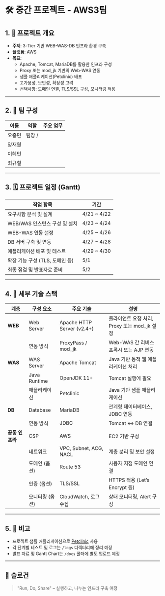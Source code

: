 # 🛠️ 중간 프로젝트 - AWS3팀

## 1. 🧭 프로젝트 개요

- **주제**: 3-Tier 기반 WEB-WAS-DB 인프라 환경 구축
- **플랫폼**: AWS
- **목표**:
  - Apache, Tomcat, MariaDB를 활용한 인프라 구성
  - Proxy 또는 mod_jk 기반의 Web-WAS 연동
  - 샘플 애플리케이션(Petclinic) 배포
  - 고가용성, 보안성, 확장성 고려
  - 선택사항: 도메인 연결, TLS/SSL 구성, 모니터링 적용

---

## 2. 👥 팀 구성

| 이름 | 역할 | 주요 업무 |
|------|------|-----------|
| 오종민 | 팀장 /  |
| 양재원 |  |
| 이혜민 |  |
| 최규철 |  |

---

## 3. 🗓️ 프로젝트 일정 (Gantt)

| 작업 항목 | 기간 |
|-----------|------|
| 요구사항 분석 및 설계 | 4/21 ~ 4/22 |
| WEB/WAS 인스턴스 구성 및 설치 | 4/23 ~ 4/24 |
| WEB-WAS 연동 설정 | 4/25 ~ 4/26 |
| DB 서버 구축 및 연동 | 4/27 ~ 4/28 |
| 애플리케이션 배포 및 테스트 | 4/29 ~ 4/30 |
| 확장 기능 구성 (TLS, 도메인 등) | 5/1 |
| 최종 점검 및 발표자료 준비 | 5/2 |

---

## 4. 🧰 세부 기술 스택

| 계층 | 구성 요소 | 주요 기술 | 설명 |
|------|-----------|------------|------|
| **WEB** | Web Server | Apache HTTP Server (v2.4+) | 클라이언트 요청 처리, Proxy 또는 mod_jk 설정 |
|  | 연동 방식 | ProxyPass / mod_jk | Web-WAS 간 리버스 프록시 또는 AJP 연동 |
| **WAS** | WAS Server | Apache Tomcat | Java 기반 동적 웹 애플리케이션 처리 |
|  | Java Runtime | OpenJDK 11+ | Tomcat 실행에 필요 |
|  | 애플리케이션 | Petclinic | Java 기반 샘플 애플리케이션 |
| **DB** | Database | MariaDB | 관계형 데이터베이스, JDBC 연동 |
|  | 연동 방식 | JDBC | Tomcat <-> DB 연결 |
| **공통 인프라** | CSP | AWS | EC2 기반 구성 |
|  | 네트워크 | VPC, Subnet, ACG, NACL | 계층 분리 및 보안 설정 |
|  | 도메인 (옵션) | Route 53 | 사용자 지정 도메인 연결 |
|  | 인증 (옵션) | TLS/SSL | HTTPS 적용 (Let’s Encrypt 등) |
|  | 모니터링 (옵션) | CloudWatch, 로그 수집 | 상태 모니터링, Alert 구성 |

---

## 5. 📌 비고

- 프로젝트 샘플 애플리케이션으로 [Petclinic](https://github.com/spring-projects/spring-petclinic) 사용
- 각 단계별 테스트 및 로그는 `/logs` 디렉터리에 정리 예정
- 발표 자료 및 Gantt Chart는 `/docs` 폴더에 별도 업로드 예정

---

## 🔗 슬로건

> "Run, Do, Share" – 실행하고, 나누는 인프라 구축 여정
